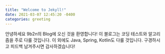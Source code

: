 ```yaml
---
title: "Welcome to Jekyll!"
date: 2021-03-07 12:45:20 -0400
categories: greeting
---
```


안녕하세요 9b2n의 Blog에 오신 것을 환영합니다!
이 블로그는 코딩 테스트와 알고리즘을 주로 다룰 것입니다.
이 외에도 Java, Spring, Kotlin도 다룰 것입니다.
구경하시고 피드백 남겨주시면 감사하겠습니다!
